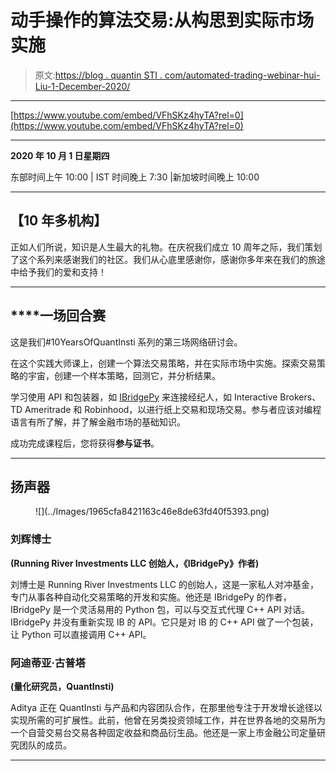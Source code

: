 # 动手操作的算法交易:从构思到实际市场实施

> 原文:[https://blog . quantin STI . com/automated-trading-webinar-hui-Liu-1-December-2020/](https://blog.quantinsti.com/automated-trading-webinar-hui-liu-1-october-2020/)

* * *

[https://www.youtube.com/embed/VFhSKz4hyTA?rel=0](https://www.youtube.com/embed/VFhSKz4hyTA?rel=0)

* * *

**2020 年 10 月 1 日星期四**

东部时间上午 10:00 | IST 时间晚上 7:30 |新加坡时间晚上 10:00

* * *

## ****【10 年多机构】****

正如人们所说，知识是人生最大的礼物。在庆祝我们成立 10 周年之际，我们策划了这个系列来感谢我们的社区。我们从心底里感谢你，感谢你多年来在我们的旅途中给予我们的爱和支持！

* * *

## ****一场**回合赛**

这是我们#10YearsOfQuantInsti 系列的第三场网络研讨会。

在这个实践大师课上，创建一个算法交易策略，并在实际市场中实施。探索交易策略的宇宙，创建一个样本策略，回测它，并分析结果。

学习使用 API 和包装器，如 [IBridgePy](https://quantra.quantinsti.com/course/Automated-Trading-IBridgePY-Interactive-Brokers-Platform) 来连接经纪人，如 Interactive Brokers、TD Ameritrade 和 Robinhood，以进行纸上交易和现场交易。参与者应该对编程语言有所了解，并了解金融市场的基础知识。

成功完成课程后，您将获得**参与证书**。

* * *

## **扬声器**

<figure class="kg-card kg-image-card kg-width-full">![](../Images/1965cfa8421163c46e8de63fd40f5393.png)</figure>

### 刘辉博士

**(Running River Investments LLC 创始人，《IBridgePy》作者)**

刘博士是 Running River Investments LLC 的创始人，这是一家私人对冲基金，专门从事各种自动化交易策略的开发和实施。他还是 IBridgePy 的作者，IBridgePy 是一个灵活易用的 Python 包，可以与交互式代理 C++ API 对话。IBridgePy 并没有重新实现 IB 的 API。它只是对 IB 的 C++ API 做了一个包装，让 Python 可以直接调用 C++ API。

### 阿迪蒂亚·古普塔

**(量化研究员，QuantInsti)**

Aditya 正在 QuantInsti 与产品和内容团队合作，在那里他专注于开发增长途径以实现所需的可扩展性。此前，他曾在另类投资领域工作，并在世界各地的交易所为一个自营交易台交易各种固定收益和商品衍生品。他还是一家上市金融公司定量研究团队的成员。

* * *